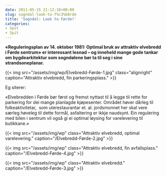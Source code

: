 ```yaml
---
date: 2011-05-15 21:12:18+00:00
slug: sogndal-look-to-f%c3%b8rde
title: 'Sogndal: Look to Førde!'
categories:
- Spit
- Spit
---
```


**«Reguleringsplan av 14. oktober 1981: Optimal bruk av attraktiv elvebredd i Førde sentrum» er interessant lesnad – og inneheld mange gode tankar om bygdearkitektur som sogndølene bør ta til seg i sine strandsoneplanar.**

{{< img src="/assets/img/wp/Elvebredd-Førde-1.jpg" class="alignright" caption="Attraktiv elvebredd, fin parkeringsplass." >}}

<!--more-->

Eg siterer:

«Elvebredden i Førde bør først og fremst nyttast til å legge til rette for parkering for dei mange planlagde kjøpesenter. Området høver dårleg til folkeaktivitetar,  som uterestaurantar et. al. jordsmonnet her skal vere særleg høveleg til dette formål, asfaltering er ikkje naudsynt. Ein regulering med bilen i sentrum vil også gi ei optimal løysing for varelevering til butikkane.»



{{< img src="/assets/img/wp" class="Attraktiv elvebredd, optimal varelevering." caption="/Elvebredd-Førde-2.jpg" >}}

{{< img src="/assets/img/wp" class="Attraktiv elvebredd, fin avfallsplass." caption="/Elvebredd-Førde-4.jpg" >}}

{{< img src="/assets/img/wp" class="Attraktiv elvebredd." caption="/Elvebredd-Førde-3.jpg" >}}

